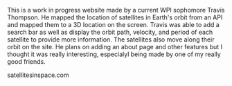 This is a work in progress website made by a current WPI sophomore Travis Thompson. He mapped the location of satellites in Earth's orbit from an API and mapped them to a 3D location on the screen. Travis was able to add a search bar as well as display the orbit path, velocity, and period of each satellite to provide more information. The satellites also move along their orbit on the site.  He plans on adding an about page and other features but I thought it was really interesting, especialyl being made by one of my really good friends.

satellitesinspace.com
